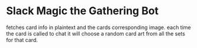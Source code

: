 # Slack Magic the Gathering Bot
fetches card info in plaintext and the cards corresponding image. each time the card is called to chat it will choose a random card art from all the sets for that card. 
